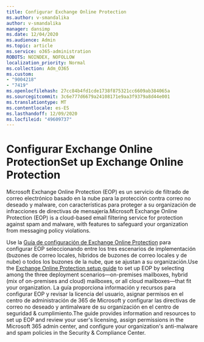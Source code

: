 ```yaml
---
title: Configurar Exchange Online Protection
ms.author: v-smandalika
author: v-smandalika
manager: dansimp
ms.date: 12/04/2020
ms.audience: Admin
ms.topic: article
ms.service: o365-administration
ROBOTS: NOINDEX, NOFOLLOW
localization_priority: Normal
ms.collection: Adm_O365
ms.custom:
- "9004218"
- "7419"
ms.openlocfilehash: 27cc84b4fd1cde1738f875321cc6609ab384065a
ms.sourcegitcommit: 3c6e777d6679a24108171e9aa3f9379a8d44e001
ms.translationtype: MT
ms.contentlocale: es-ES
ms.lasthandoff: 12/09/2020
ms.locfileid: "49609737"
---
```

# <a name="set-up-exchange-online-protection"></a><span data-ttu-id="34eca-102">Configurar Exchange Online Protection</span><span class="sxs-lookup"><span data-stu-id="34eca-102">Set up Exchange Online Protection</span></span>

<span data-ttu-id="34eca-103">Microsoft Exchange Online Protection (EOP) es un servicio de filtrado de correo electrónico basado en la nube para la protección contra correo no deseado y malware, con características para proteger a su organización de infracciones de directivas de mensajería.</span><span class="sxs-lookup"><span data-stu-id="34eca-103">Microsoft Exchange Online Protection (EOP) is a cloud-based email filtering service for protection against spam and malware, with features to safeguard your organization from messaging policy violations.</span></span>

<span data-ttu-id="34eca-104">Use la [Guía de configuración de Exchange Online Protection](https://admin.microsoft.com/adminportal/home#/modernonboarding/prepareyourenvironment) para configurar EOP seleccionando entre los tres escenarios de implementación (buzones de correo locales, híbridos de buzones de correo locales y de nube) o todos los buzones de la nube, que se ajustan a su organización.</span><span class="sxs-lookup"><span data-stu-id="34eca-104">Use the [Exchange Online Protection setup guide](https://admin.microsoft.com/adminportal/home#/modernonboarding/prepareyourenvironment) to set up EOP by selecting among the three deployment scenarios—on-premises mailboxes, hybrid (mix of on-premises and cloud) mailboxes, or all cloud mailboxes—that fit your organization.</span></span> <span data-ttu-id="34eca-105">La guía proporciona información y recursos para configurar EOP y revisar la licencia del usuario, asignar permisos en el centro de administración de 365 de Microsoft y configurar las directivas de correo no deseado y antimalware de su organización en el centro de seguridad & cumplimiento.</span><span class="sxs-lookup"><span data-stu-id="34eca-105">The guide provides information and resources to set up EOP and review your user's licensing, assign permissions in the Microsoft 365 admin center, and configure your organization's anti-malware and spam policies in the Security & Compliance Center.</span></span>
